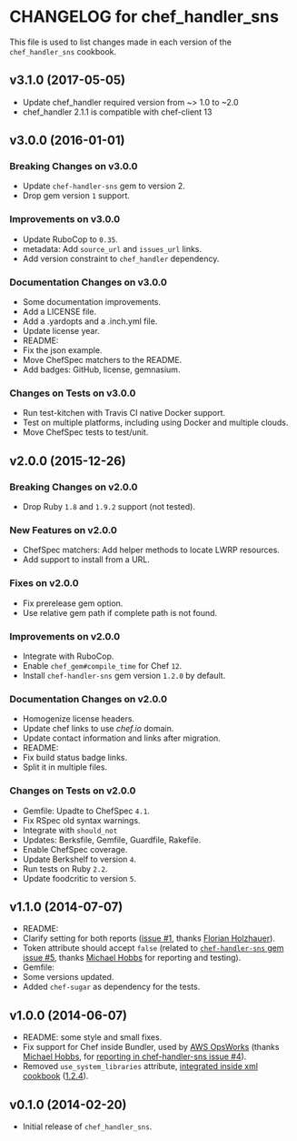 # CHANGELOG for chef_handler_sns

This file is used to list changes made in each version of the `chef_handler_sns` cookbook.

## v3.1.0 (2017-05-05)
* Update chef_handler required version from ~> 1.0 to ~2.0
 * chef_handler 2.1.1 is compatible with chef-client 13

## v3.0.0 (2016-01-01)

### Breaking Changes on v3.0.0

* Update `chef-handler-sns` gem to version 2.
 * Drop gem version `1` support.

### Improvements on v3.0.0

* Update RuboCop to `0.35`.
* metadata: Add `source_url` and `issues_url` links.
* Add version constraint to `chef_handler` dependency.

### Documentation Changes on v3.0.0

* Some documentation improvements.
* Add a LICENSE file.
* Add a .yardopts and a .inch.yml file.
* Update license year.
* README:
 * Fix the json example.
 * Move ChefSpec matchers to the README.
 * Add badges: GitHub, license, gemnasium.

### Changes on Tests on v3.0.0

* Run test-kitchen with Travis CI native Docker support.
* Test on multiple platforms, including using Docker and multiple clouds.
* Move ChefSpec tests to test/unit.

## v2.0.0 (2015-12-26)

### Breaking Changes on v2.0.0

* Drop Ruby `1.8` and `1.9.2` support (not tested).

### New Features on v2.0.0

* ChefSpec matchers: Add helper methods to locate LWRP resources.
* Add support to install from a URL.

### Fixes on v2.0.0

* Fix prerelease gem option.
* Use relative gem path if complete path is not found.

### Improvements on v2.0.0

* Integrate with RuboCop.
* Enable `chef_gem#compile_time` for Chef `12`.
* Install `chef-handler-sns` gem version `1.2.0` by default.

### Documentation Changes on v2.0.0

* Homogenize license headers.
* Update chef links to use *chef.io* domain.
* Update contact information and links after migration.
* README:
 * Fix build status badge links.
 * Split it in multiple files.

### Changes on Tests on v2.0.0

* Gemfile: Upadte to ChefSpec `4.1`.
* Fix RSpec old syntax warnings.
* Integrate with `should_not`
* Updates: Berksfile, Gemfile, Guardfile, Rakefile.
* Enable ChefSpec coverage.
* Update Berkshelf to version `4`.
* Run tests on Ruby `2.2`.
* Update foodcritic to version `5`.

## v1.1.0 (2014-07-07)

* README:
 * Clarify setting for both reports ([issue #1](https://github.com/zuazo/chef_handler_sns-cookbook/pull/2), thanks [Florian Holzhauer](https://github.com/fh)).
* Token attribute should accept `false` (related to [`chef-handler-sns` gem issue #5](https://github.com/zuazo/chef-handler-sns/issues/5), thanks [Michael Hobbs](https://github.com/michaelshobbs) for reporting and testing).
* Gemfile:
 * Some versions updated.
 * Added `chef-sugar` as dependency for the tests.


## v1.0.0 (2014-06-07)

* README: some style and small fixes.
* Fix support for Chef inside Bundler, used by [AWS OpsWorks](http://aws.amazon.com/opsworks/) (thanks [Michael Hobbs](https://github.com/michaelshobbs), for [reporting in chef-handler-sns issue #4](https://github.com/zuazo/chef-handler-sns/issues/4)).
* Removed `use_system_libraries` attribute, [integrated inside xml cookbook](https://github.com/opscode-cookbooks/xml#attributes) ([1.2.4](https://github.com/opscode-cookbooks/xml/blob/master/CHANGELOG.md#v124-2014-03-27)).

## v0.1.0 (2014-02-20)

* Initial release of `chef_handler_sns`.
